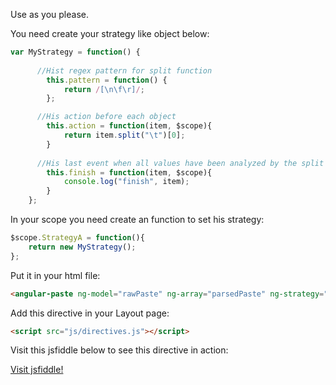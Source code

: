 Use as you please.

You need create your strategy like object below:

```js
var MyStrategy = function() {
      
      //Hist regex pattern for split function
	    this.pattern = function() {	    
	        return /[\n\f\r]/;
	    };

      //His action before each object
	    this.action = function(item, $scope){
    		return item.split("\t")[0];
	    }
     
      //His last event when all values have been analyzed by the split function
	    this.finish = function(item, $scope){
	    	console.log("finish", item);
	    }
	};
```
In your scope you need create an function to set his strategy:

```js
$scope.StrategyA = function(){
	return new MyStrategy();
};
````
Put it in your html file:

```html
<angular-paste ng-model="rawPaste" ng-array="parsedPaste" ng-strategy="StrategyA()"/>
```

Add this directive in your Layout page:

```html
<script src="js/directives.js"></script>
```
Visit this jsfiddle below to see this directive in action:

[Visit jsfiddle!](http://jsfiddle.net/jeffersonpereira/eh5cov3k/2/)
